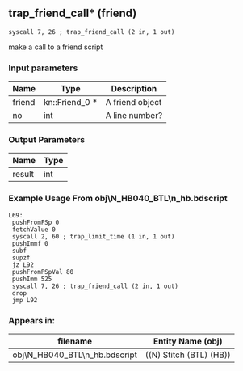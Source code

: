 ## trap_friend_call* (friend)

`syscall 7, 26 ; trap_friend_call (2 in, 1 out)`

make a call to a friend script

### Input parameters
| Name | Type | Description
|------|------|------------
| friend   | kn::Friend_0 *   | A friend object
| no   | int   | A line number?


### Output Parameters
| Name | Type
|------|-----
| result   | int   
### Example Usage From obj\N_HB040_BTL\n_hb.bdscript
```plaintext
L69:
 pushFromFSp 0
 fetchValue 0
 syscall 2, 60 ; trap_limit_time (1 in, 1 out)
 pushImmf 0
 subf 
 supzf 
 jz L92
 pushFromPSpVal 80
 pushImm 525
 syscall 7, 26 ; trap_friend_call (2 in, 1 out)
 drop 
 jmp L92
```


### Appears in:
| filename | Entity Name (obj)
|----------|-------------
| obj\N_HB040_BTL\n_hb.bdscript       | ((N) Stitch (BTL) (HB))          



